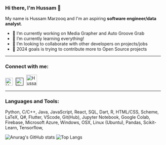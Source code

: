 ### Hi there, I'm Hussam 🫡 <br> 
<!-- link to porfolio site -->
My name is Hussam Marzooq and I'm an aspiring **software engineer/data analyst**.

- 🔭 I’m currently working on [Media Grapher]() and [Auto Groove Grab]()
- 🌱 I’m currently learning everything!
- 👯 I’m looking to collaborate with other developers on projects/jobs
- 🥅 2024 goals is trying to contribute more to Open Source projects

<!-- -----------------------------------------
I'm a Husband, Father, Developer, and Teacher!
- ⚡ Fun fact: I love cooking and gaming
- 🤔 I’m looking for help with ...
- 💬 Ask me about ...
------------------------------------->
<hr>

### Connect with me: 
<style> a {text-decoration: none;} </style>
<div>
  <a 
    href="https://www.linkedin.com/in/hussam-m">
    <img 
      src="https://uxwing.com/wp-content/themes/uxwing/download/brands-and-social-media/linkedin-app-white-icon.png" 
      alt="Hussam Marzooq's LinkedIn Link" 
      style="margin-right: 5px;"
      target="_blank"
      width="25">
  </a>
  <a 
    href="">
    <img 
      src="https://upload.wikimedia.org/wikipedia/commons/thumb/f/f4/White_Globe_Icon.png/1200px-White_Globe_Icon.png" 
      alt="Hussam Marzooq's Portfolio" 
      style="margin-right: 5px;"
      target="_blank"
      width="25" >
  </a>
  <a 
    href="https://www.youtube.com/channel/UC4EbCGA-sDyLAOKku9CFsMQ">
    <img 
      src="https://static-00.iconduck.com/assets.00/youtube-icon-512x359-dyeyi1hm.png" 
      alt="Hussam Marzooq's YouTube Page" 
      style="margin-right: 5px;"
      target="_blank"
      width="35">
  </a>
</div>

<!-- portfolio, YT -->
<hr>

### Languages and Tools: <br>
Python, C/C++, Java, JavaScript, React, SQL, Dart, R, HTML/CSS, Scheme, LaTeX, Q#,
Flutter, VScode, Git(Hub), Jupyter Notebook, Google Colab, Firebase, Microsoft Azure, Windows, OSX, Linux (Ubuntu), Pandas, Scikit-Learn, Tensorflow,
<!-- others missing too. use images for them -->

<!-- <br><hr> -->
![Anurag's GitHub stats](https://github-readme-stats.vercel.app/api?username=hMRZQ21&show_icons=true&hide_border=true&theme=github_dark&include_all_commits=true&rank_icon=github)
![Top Langs](https://github-readme-stats.vercel.app/api/top-langs/?username=hMRZQ21&hide_progress=true&theme=github_dark&hide_border=true&langs_count=10)

<!-- ----------------------- -->
<!-- GitHub extra pins allow you to pin more than 6 repositories in your profile using a GitHub readme profile: -->
<!-- [![Readme Card](https://github-readme-stats.vercel.app/api/pin/?username=anuraghazra&repo=github-readme-stats)](https://github.com/anuraghazra/github-readme-stats) -->

<!-- ----------------------- -->

<!-- ### Blog Posts -->
<!-- BLOG-POST-LIST:START -->
<!-- BLOG-POST-LIST:END -->

<!-- YT video for GitHub readme customizations:
https://www.youtube.com/watch?v=ECuqb5Tv9qI -->

